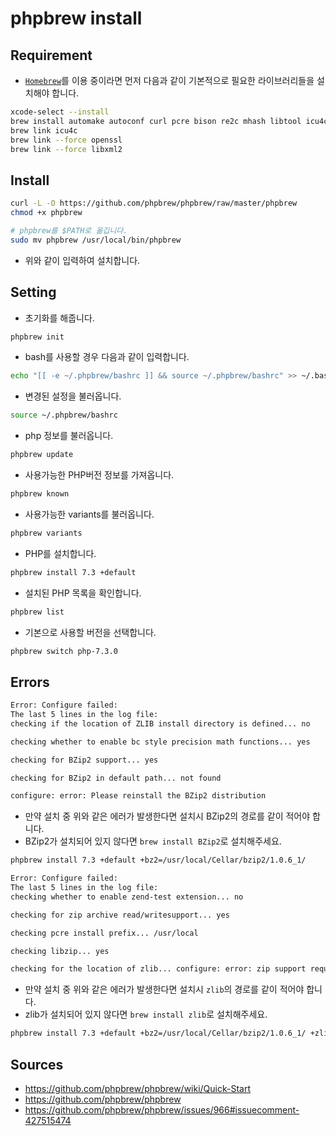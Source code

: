 # phpbrew install

## Requirement

* [`Homebrew`](https://brew.sh/)를 이용 중이라면 먼저 다음과 같이 기본적으로 필요한
  라이브러리들을 설치해야 합니다.

```bash
xcode-select --install
brew install automake autoconf curl pcre bison re2c mhash libtool icu4c gettext jpeg openssl libxml2 mcrypt gmp libevent
brew link icu4c
brew link --force openssl
brew link --force libxml2
```

## Install

```bash
curl -L -O https://github.com/phpbrew/phpbrew/raw/master/phpbrew
chmod +x phpbrew

# phpbrew를 $PATH로 옮깁니다. 
sudo mv phpbrew /usr/local/bin/phpbrew
```

* 위와 같이 입력하여 설치합니다.

## Setting

* 초기화를 해줍니다.

```bash
phpbrew init
```

* bash를 사용할 경우 다음과 같이 입력합니다.

```bash
echo "[[ -e ~/.phpbrew/bashrc ]] && source ~/.phpbrew/bashrc" >> ~/.bashrc
```

* 변경된 설정을 불러옵니다.

```bash
source ~/.phpbrew/bashrc
```

* php 정보를 불러옵니다.

```bash
phpbrew update
```

* 사용가능한 PHP버전 정보를 가져옵니다.

```bash
phpbrew known
```

* 사용가능한 variants를 불러옵니다.

```bash
phpbrew variants
```

* PHP를 설치합니다.

```bash
phpbrew install 7.3 +default
```

* 설치된 PHP 목록을 확인합니다.

```bash
phpbrew list
```

* 기본으로 사용할 버전을 선택합니다.

```bash
phpbrew switch php-7.3.0
```

## Errors

```bash
Error: Configure failed:
The last 5 lines in the log file:
checking if the location of ZLIB install directory is defined... no

checking whether to enable bc style precision math functions... yes

checking for BZip2 support... yes

checking for BZip2 in default path... not found

configure: error: Please reinstall the BZip2 distribution
```

* 만약 설치 중 위와 같은 에러가 발생한다면 설치시 BZip2의 경로를 같이 적어야
  합니다.
* BZip2가 설치되어 있지 않다면 `brew install BZip2`로 설치해주세요.

```bash
phpbrew install 7.3 +default +bz2=/usr/local/Cellar/bzip2/1.0.6_1/ 
```

```bash
Error: Configure failed:
The last 5 lines in the log file:
checking whether to enable zend-test extension... no

checking for zip archive read/writesupport... yes

checking pcre install prefix... /usr/local

checking libzip... yes

checking for the location of zlib... configure: error: zip support requires ZLIB. Use --with-zlib-dir=<DIR> to specify prefix where ZLIB include and library are located
```

* 만약 설치 중 위와 같은 에러가 발생한다면 설치시 `zlib`의 경로를 같이 적어야
  합니다.
* zlib가 설치되어 있지 않다면 `brew install zlib`로 설치해주세요.

```bash
phpbrew install 7.3 +default +bz2=/usr/local/Cellar/bzip2/1.0.6_1/ +zlib=/usr/local/Cellar/zlib/1.2.11/
```

## Sources

* https://github.com/phpbrew/phpbrew/wiki/Quick-Start
* https://github.com/phpbrew/phpbrew
* https://github.com/phpbrew/phpbrew/issues/966#issuecomment-427515474



